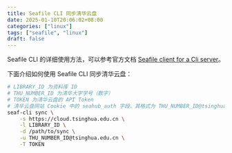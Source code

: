 ```yaml
---
title: Seafile CLI 同步清华云盘
date: 2025-01-10T20:06:02+08:00
categories: ["linux"]
tags: ["seafile", "linux"]
draft: false
---
```


Seafile CLI 的详细使用方法，可以参考官方文档 [Seafile client for a Cli server](https://help.seafile.com/syncing_client/linux-cli)。

下面介绍如何使用 Seafile CLI 同步清华云盘：

```sh
# LIBRARY_ID 为资料库 ID
# THU_NUMBER_ID 为清华大学学号（数字）
# TOKEN 为清华云盘的 API Token
# 清华云盘网站 Cookie 中的 seahub_auth 字段，其格式为 THU_NUMBER_ID@tsinghua.edu.cn@TOKEN
seaf-cli sync \
    -s https://cloud.tsinghua.edu.cn \
    -l LIBRARY_ID \
    -d /path/to/sync \
    -u THU_NUMBER_ID@tsinghua.edu.cn \
    -T TOKEN
```
